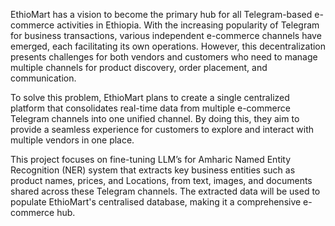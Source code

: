 EthioMart has a vision to become the primary hub for all Telegram-based e-commerce activities in Ethiopia. With the increasing popularity of Telegram for business transactions, various independent e-commerce channels have emerged, each facilitating its own operations. However, this decentralization presents challenges for both vendors and customers who need to manage multiple channels for product discovery, order placement, and communication.

To solve this problem, EthioMart plans to create a single centralized platform that consolidates real-time data from multiple e-commerce Telegram channels into one unified channel. By doing this, they aim to provide a seamless experience for customers to explore and interact with multiple vendors in one place.

This project focuses on fine-tuning  LLM’s for Amharic Named Entity Recognition (NER) system that extracts key business entities such as product names, prices, and Locations, from text, images, and documents shared across these Telegram channels. The extracted data will be used to populate EthioMart's centralised database, making it a comprehensive e-commerce hub.